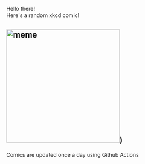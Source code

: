 Hello there! <br>Here's a random xkcd comic!<br>
## <img src="https://imgs.xkcd.com/comics/recombination_and_reionization.png" alt="meme" width="300"/>)<br>
Comics are updated once a day using Github Actions